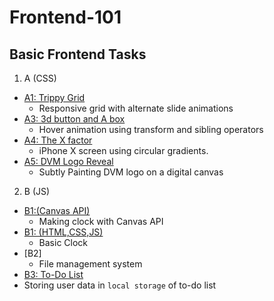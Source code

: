 # Frontend-101
## Basic Frontend Tasks
1. A (CSS)
  - [A1: Trippy Grid](https://sakshamdevelops.github.io/Frontend-101/A/A1/A1.html)
     - Responsive grid with alternate slide animations
  - [A3: 3d button and A box](https://sakshamdevelops.github.io/Frontend-101/A/A3/A3.html)
     - Hover animation using transform and sibling operators  
  - [A4: The X factor](https://sakshamdevelops.github.io/Frontend-101/A/A4/A4.html)  
     - iPhone X screen using circular gradients.
  - [A5: DVM Logo Reveal](https://sakshamdevelops.github.io/Frontend-101/A/A5/A5.html)  
     - Subtly Painting DVM logo on a digital canvas

2. B (JS)
  - [B1:(Canvas API)](https://sakshamdevelops.github.io/Frontend-101/B/B1%20Canvas/B1C.html) 
    - Making clock with Canvas API
  - [B1: (HTML,CSS,JS)](https://sakshamdevelops.github.io/Frontend-101/B/B1%JS/B1.html)
    - Basic Clock
  - [B2]
    - File management system
  - [B3: To-Do List](https://sakshamdevelops.github.io/Frontend-101/B/B3/B3.html)
   - Storing user data in `local storage` of to-do list
